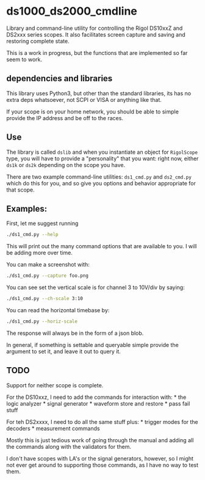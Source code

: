 # ds1000_ds2000_cmdline

Library and command-line utility for controlling the Rigol DS10xxZ and DS2xxx
series scopes.  It also facilitates screen capture and saving and restoring
complete state.

This is a work in progress, but the functions that are implemented so far
seem to work.

## dependencies and libraries

This library uses Python3, but other than the standard libraries, its has
no extra deps whatsoever, not SCPI or VISA or anything like that.

If your scope is on your home network, you should be able to simple provide
the IP address and be off to the races.

## Use

The library is called `dslib` and when you instantiate an object
for `RigolScope` type, you will have to provide a "personality" that
you want: right now, either `ds1k` or `ds2k` depending on the scope
you have.

There are two example command-line utilities:
`ds1_cmd.py` and `ds2_cmd.py` which do this for you, and so give
you options and behavior appropriate for that scope.

## Examples:

First, let me suggest running

```sh
./ds1_cmd.py --help
```

This will print out the many command options that are available to you.
I will be adding more over time.

You can make a screenshot with:

```sh
./ds1_cmd.py --capture foo.png
```

You can see set the vertical scale is for channel 3 to 10V/div by saying:

```sh
./ds1_cmd.py --ch-scale 3:10
```

You can read the horizontal timebase by:

```sh
./ds1_cmd.py --horiz-scale
```
The response will always be in the form of a json blob.

In general, if something is settable and queryable simple provide the argument
to set it, and leave it out to query it.

## TODO

Support for neither scope is complete.

For the DS10xxz, I need to add the commands for interaction with:
    * the logic analyzer
    * signal generator
    * waveform store and restore
    * pass fail stuff

For teh DS2xxxx, I need to do all the same stuff plus:
    * trigger modes for the decoders
    * measurement commands

Mostly this is just tedious work of going through the manual and adding
all the commands along with the validators for them.

I don't have scopes with LA's or the signal generators, however,
so I might not ever get around to supporting those commands, as I have
no way to test them.


